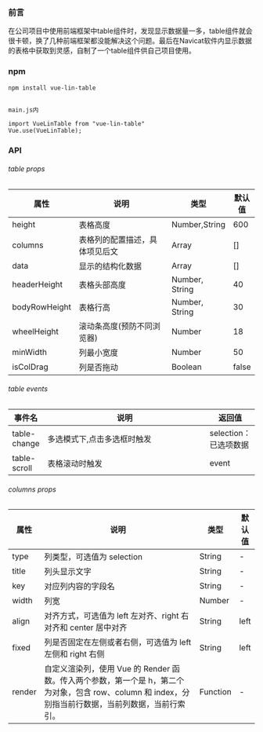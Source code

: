 
### 前言
在公司项目中使用前端框架中table组件时，发现显示数据量一多，table组件就会很卡顿，换了几种前端框架都没能解决这个问题。最后在Navicat软件内显示数据的表格中获取到灵感，自制了一个table组件供自己项目使用。



### npm


```
npm install vue-lin-table


main.js内

import VueLinTable from "vue-lin-table"
Vue.use(VueLinTable);

```



### API

###### table props

<table style="width:100%;">
    <thead>
        <tr>
            <th>属性</th>
            <th width="500">说明</th>
            <th> 类型</th>
            <th> 默认值</th>
        </tr>
    </thead>
    <tbody>
        <tr>
            <td>height</td>
            <td>表格高度</td>
            <td>Number,String</td>
            <td>600</td>
        </tr>
        <tr>
            <td>columns</td>
            <td>表格列的配置描述，具体项见后文</td>
            <td>Array</td>
            <td> []</td>
        </tr>
        <tr>
            <td>data</td>
            <td>显示的结构化数据</td>
            <td>Array</td>
            <td> []</td>
        </tr>
        <tr>
            <td>headerHeight</td>
            <td>表格头部高度</td>
            <td>Number, String</td>
            <td>40</td>
        </tr>
        <tr>
            <td>bodyRowHeight</td>
            <td>表格行高</td>
            <td>Number, String</td>
            <td>30</td>
        </tr>
        <tr>
            <td>wheelHeight</td>
            <td>滚动条高度(预防不同浏览器)</td>
            <td>Number</td>
            <td>18</td>
        </tr>
        <tr>
            <td>minWidth</td>
            <td>列最小宽度</td>
            <td>Number</td>
            <td>50</td>
        </tr>
        <tr>
            <td>isColDrag</td>
            <td>列是否拖动</td>
            <td>Boolean</td>
            <td>false</td>
        </tr>
    </tbody>
</table>

###### table events

<table style="width:100%;">
    <thead>
        <tr>
            <th>事件名</th>
            <th width="500">说明</th>
            <th> 返回值</th>
        </tr>
    </thead>
    <tbody>
        <tr>
            <td>table-change</td>
            <td>多选模式下,点击多选框时触发</td>
            <td>selection：已选项数据</td>
        </tr>
         <tr>
            <td>table-scroll</td>
            <td>表格滚动时触发</td>
            <td>event</td>
        </tr>
    </tbody>
</table>

###### columns props

<table style="width:100%;">
    <thead>
        <tr>
            <th>属性</th>
            <th width="500">说明</th>
            <th> 类型</th>
            <th> 默认值</th>
        </tr>
    </thead>
    <tbody>
        <tr>
            <td>type</td>
            <td>列类型，可选值为 selection</td>
            <td> String</td>
            <td>-</td>
        </tr>
        <tr>
            <td>title</td>
            <td>列头显示文字</td>
            <td>String</td>
            <td>-</td>
        </tr>
        <tr>
            <td>key</td>
            <td>对应列内容的字段名</td>
            <td>String</td>
            <td>-</td>
        </tr>
        <tr>
            <td>width</td>
            <td>列宽</td>
            <td>Number</td>
            <td>-</td>
        </tr>
        <tr>
            <td>align</td>
            <td>对齐方式，可选值为 left 左对齐、right 右对齐和 center 居中对齐</td>
            <td>String</td>
            <td>left</td>
        </tr>
        <tr>
            <td>fixed</td>
            <td>列是否固定在左侧或者右侧，可选值为 left 左侧和 right 右侧</td>
            <td>String</td>
            <td>left</td>
        </tr>
         <tr>
            <td>render</td>
            <td>自定义渲染列，使用 Vue 的 Render 函数。传入两个参数，第一个是 h，第二个为对象，包含 row、column 和 index，分别指当前行数据，当前列数据，当前行索引。</td>
            <td>Function</td>
            <td>-</td>
        </tr>
    </tbody>
</table>





  
